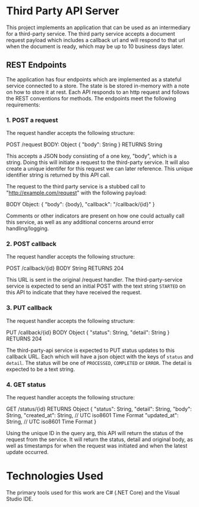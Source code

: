 # Third Party API Server

This project implements an application that can be used as an intermediary for a third-party service. 
The third party service accepts a document request payload which includes a callback url and will respond to that url when the document is ready, which may be up to 10 business days later.

## REST Endpoints

The application has four endpoints which are implemented as a stateful service connected to a store. The state is be stored in-memory with a note on how to store it at rest. Each API responds 
to an http request and follows the REST conventions for methods. The endpoints meet the following requirements:

### 1. POST a request

The request handler accepts the following structure:

POST /request
BODY: Object {
  "body": String
}
RETURNS String
          
This accepts a JSON body consisting of a one key, "body", which is a string. Doing this will initiate a request to the third-party service. It will also create a unique identifer for this request we can later reference. This unique identifier string is returned by this API call.

The request to the third party service is a stubbed call to "http://example.com/request"
with the following payload:

BODY Object: {
  "body": {body},
  "callback": "/callback/{id}"
}

Comments or other indicators are present on how one could actually call this service, as well as any additional concerns around error handling/logging.

### 2. POST callback

The request handler accepts the following structure:

POST /callback/{id}
BODY String
RETURNS 204

This URL is sent in the original /request handler. The third-party-service service is expected to send an initial POST with the text string `STARTED` on this API to indicate that they have received the request.

### 3. PUT callback

The request handler accepts the following structure:

PUT /callback/{id}
BODY Object {
  "status": String,
  "detail": String
}
RETURNS 204
                                                                                                          
The third-party-api service is expected to PUT status updates to this callback URL. Each which will have a json object with the keys of `status` and `detail`. The status will be one of `PROCESSED`,
`COMPLETED` or `ERROR`. The detail is expected to be a text string.

### 4. GET status

The request handler accepts the following structure:

GET /status/{id}
RETURNS Object {
   "status": String,
    "detail": String,
    "body": String,
    "created_at": String, // UTC iso8601 Time Format
    "updated_at": String, // UTC iso8601 Time Format
} 
                                                                                              
Using the unique ID in the query arg, this API will return the status of the request
from the service. It will return the status, detail and original body, as well as timestamps 
for when the request was initiated and when the latest update occurred.

# Technologies Used

The primary tools used for this work are C# (.NET Core) and the Visual Studio IDE.
